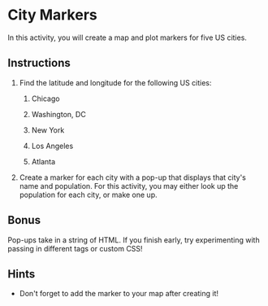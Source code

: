 # City Markers

In this activity, you will create a map and plot markers for five US cities.

## Instructions

1. Find the latitude and longitude for the following US cities:

   1. Chicago

   2. Washington, DC

   3. New York

   4. Los Angeles

   5. Atlanta

2. Create a marker for each city with a pop-up that displays that city's name and population. For this activity, you may either look up the population for each city, or make one up.

## Bonus

Pop-ups take in a string of HTML. If you finish early, try experimenting with passing in different tags or custom CSS!

## Hints

* Don't forget to add the marker to your map after creating it!
